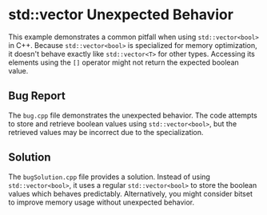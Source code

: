 # std::vector<bool> Unexpected Behavior

This example demonstrates a common pitfall when using `std::vector<bool>` in C++.  Because `std::vector<bool>` is specialized for memory optimization, it doesn't behave exactly like `std::vector<T>` for other types. Accessing its elements using the `[]` operator might not return the expected boolean value.

## Bug Report

The `bug.cpp` file demonstrates the unexpected behavior.  The code attempts to store and retrieve boolean values using `std::vector<bool>`, but the retrieved values may be incorrect due to the specialization.

## Solution

The `bugSolution.cpp` file provides a solution. Instead of using `std::vector<bool>`, it uses a regular `std::vector<bool>` to store the boolean values which behaves predictably. Alternatively, you might consider bitset to improve memory usage without unexpected behavior.